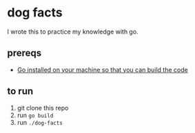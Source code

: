# dog facts

I wrote this to practice my knowledge with go.

## prereqs

- [Go installed on your machine so that you can build the code](https://go.dev/doc/install)

## to run

1. git clone this repo
2. run `go build`
3. run `./dog-facts`
